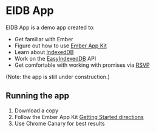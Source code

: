 # EIDB App
EIDB App is a demo app created to:
- Get familiar with Ember
- Figure out how to use [Ember App Kit](https://github.com/stefanpenner/ember-app-kit)
- Learn about [IndexedDB](https://developer.mozilla.org/en-US/docs/IndexedDB)
- Work on the [EasyIndexedDB](https://github.com/ebryn/EasyIndexedDB) API
- Get comfortable with working with promises via [RSVP](https://github.com/tildeio/rsvp.js?utm_source=javascriptweekly)

(Note: the app is still under construction.)

## Running the app
1. Download a copy
2. Follow the Ember App Kit [Getting Started directions](https://github.com/stefanpenner/ember-app-kit/wiki/Getting-Started)
3. Use Chrome Canary for best results

